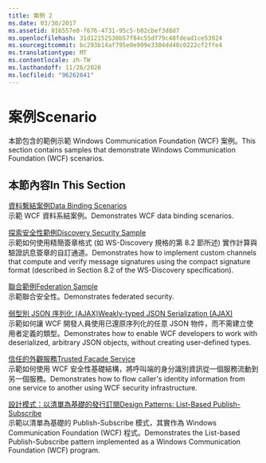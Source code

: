 ```yaml
---
title: 案例 2
ms.date: 03/30/2017
ms.assetid: 816557e0-f676-4731-95c5-b02cbef3d8d7
ms.openlocfilehash: 31d12152530b57f84c55df79c40fdead1ce53924
ms.sourcegitcommit: bc293b14af795e0e999e3304dd40c0222cf2ffe4
ms.translationtype: MT
ms.contentlocale: zh-TW
ms.lasthandoff: 11/26/2020
ms.locfileid: "96262641"
---
```

# <a name="scenario"></a><span data-ttu-id="90def-102">案例</span><span class="sxs-lookup"><span data-stu-id="90def-102">Scenario</span></span>

<span data-ttu-id="90def-103">本節包含的範例示範 Windows Communication Foundation (WCF) 案例。</span><span class="sxs-lookup"><span data-stu-id="90def-103">This section contains samples that demonstrate Windows Communication Foundation (WCF) scenarios.</span></span>  
  
## <a name="in-this-section"></a><span data-ttu-id="90def-104">本節內容</span><span class="sxs-lookup"><span data-stu-id="90def-104">In This Section</span></span>  

 [<span data-ttu-id="90def-105">資料繫結案例</span><span class="sxs-lookup"><span data-stu-id="90def-105">Data Binding Scenarios</span></span>](data-binding-scenarios.md)  
 <span data-ttu-id="90def-106">示範 WCF 資料系結案例。</span><span class="sxs-lookup"><span data-stu-id="90def-106">Demonstrates WCF data binding scenarios.</span></span>  
  
 [<span data-ttu-id="90def-107">探索安全性範例</span><span class="sxs-lookup"><span data-stu-id="90def-107">Discovery Security Sample</span></span>](discovery-security-sample.md)  
 <span data-ttu-id="90def-108">示範如何使用精簡簽章格式 (如 WS-Discovery 規格的第 8.2 節所述) 實作計算與驗證訊息簽章的自訂通道。</span><span class="sxs-lookup"><span data-stu-id="90def-108">Demonstrates how to implement custom channels that compute and verify message signatures using the compact signature format (described in Section 8.2 of the WS-Discovery specification).</span></span>  
  
 [<span data-ttu-id="90def-109">聯合範例</span><span class="sxs-lookup"><span data-stu-id="90def-109">Federation Sample</span></span>](federation-sample.md)  
 <span data-ttu-id="90def-110">示範聯合安全性。</span><span class="sxs-lookup"><span data-stu-id="90def-110">Demonstrates federated security.</span></span>  
  
 [<span data-ttu-id="90def-111">弱型別 JSON 序列化 (AJAX)</span><span class="sxs-lookup"><span data-stu-id="90def-111">Weakly-typed JSON Serialization (AJAX)</span></span>](weakly-typed-json-serialization-sample.md)  
 <span data-ttu-id="90def-112">示範如何讓 WCF 開發人員使用已還原序列化的任意 JSON 物件，而不需建立使用者定義的類型。</span><span class="sxs-lookup"><span data-stu-id="90def-112">Demonstrates how to enable WCF developers to work with deserialized, arbitrary JSON objects, without creating user-defined types.</span></span>  
  
 [<span data-ttu-id="90def-113">信任的外觀服務</span><span class="sxs-lookup"><span data-stu-id="90def-113">Trusted Facade Service</span></span>](trusted-facade-service.md)  
 <span data-ttu-id="90def-114">示範如何使用 WCF 安全性基礎結構，將呼叫端的身分識別資訊從一個服務流動到另一個服務。</span><span class="sxs-lookup"><span data-stu-id="90def-114">Demonstrates how to flow caller's identity information from one service to another using WCF security infrastructure.</span></span>  
  
 [<span data-ttu-id="90def-115">設計模式：以清單為基礎的發行訂閱</span><span class="sxs-lookup"><span data-stu-id="90def-115">Design Patterns: List-Based Publish-Subscribe</span></span>](design-patterns-list-based-publish-subscribe.md)  
 <span data-ttu-id="90def-116">示範以清單為基礎的 Publish-Subscribe 模式，其實作為 Windows Communication Foundation (WCF) 程式。</span><span class="sxs-lookup"><span data-stu-id="90def-116">Demonstrates the List-based Publish-Subscribe pattern implemented as a Windows Communication Foundation (WCF) program.</span></span>
